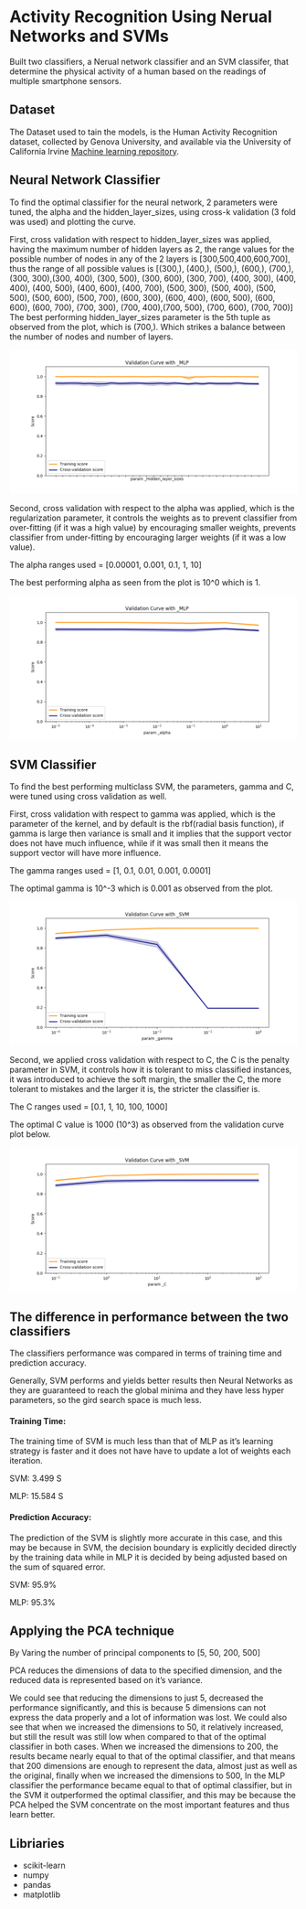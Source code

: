 # Activity Recognition Using Nerual Networks and SVMs
Built two classifiers, a Nerual network classifier and an SVM classifer, that determine the physical activity of a human based on the readings of multiple smartphone sensors.

## Dataset
The Dataset used to tain the models, is the Human Activity Recognition dataset, collected by Genova University, 
and available via the University of California Irvine
[Machine learning repository](https://archive.ics.uci.edu/ml/datasets/human+activity+recognition+using+smartphones).


## Neural Network Classifier
To find the optimal classifier for the neural network, 2 parameters were tuned, the alpha and the hidden_layer_sizes, 
using cross-k validation (3 fold was used) and plotting the curve.

First, cross validation with respect to hidden_layer_sizes was applied, having the maximum number of hidden layers as 2, the range values for the possible number of nodes in any of the 2 layers is [300,500,400,600,700], thus the range of all possible values is
[(300,), (400,), (500,), (600,), (700,), (300, 300),(300, 400), (300, 500), (300, 600), (300, 700), (400, 300), (400, 400), (400, 500), (400, 600), (400, 700), (500, 300), (500, 400), (500, 500), (500, 600), (500, 700), (600, 300), (600, 400), (600, 500), (600, 600), (600, 700), (700, 300), (700, 400),(700, 500), (700, 600), (700, 700)]
The best performing hidden_layer_sizes parameter is the 5th tuple as observed from the plot, which is (700,). Which strikes a balance between the number of nodes and number of layers.

![alt text](https://github.com/abadrawy/ActivityRecognition/blob/master/images/MLP_Hidden_layer_sizes.png)


Second, cross validation with respect to the alpha was applied, which is the regularization parameter, it controls the weights as to prevent classifier from over-fitting (if it was a high value) by encouraging smaller weights, prevents classifier from under-fitting by encouraging larger weights (if it was a low value).

The alpha ranges used = [0.00001, 0.001, 0.1, 1, 10]

The best performing alpha as seen from the plot is 10^0 which is 1.

![alt text](https://github.com/abadrawy/ActivityRecognition/blob/master/images/MLP_alpha.png)


## SVM Classifier
To find the best performing multiclass SVM, the parameters, gamma and C, were tuned using cross validation as well.

First, cross validation with respect to gamma was applied, which is the parameter of the kernel, and by default is the rbf(radial basis function), if gamma is large then variance is small and it implies that the support vector does not have much influence, while if it was small then it means the support vector will have more influence.

The gamma ranges used = [1, 0.1, 0.01, 0.001, 0.0001]

The optimal gamma is 10^-3 which is 0.001 as observed from the plot.

![alt text](https://github.com/abadrawy/ActivityRecognition/blob/master/images/SVM_gamma.png)

Second, we applied cross validation with respect to C, the C is the penalty parameter in SVM, it controls how it is tolerant to miss classified instances, it was introduced to achieve the soft margin, the smaller the C, the more tolerant to mistakes and the larger it is, the stricter the classifier is.

The C ranges used = [0.1, 1, 10, 100, 1000]

The optimal C value is 1000 (10^3) as observed from the validation curve plot below.

![alt text](https://github.com/abadrawy/ActivityRecognition/blob/master/images/SVM_C.png)




## The difference in performance between the two classifiers

The classifiers performance was compared in terms of training time and prediction accuracy.

Generally, SVM performs and yields better results then Neural Networks as they are guaranteed to reach the global minima and they have less hyper parameters, so the gird search space is much less.

#### Training Time:

The training time of SVM is much less than that of MLP as it’s learning strategy is faster and it does not have have to update a lot of weights each iteration.

SVM: 3.499 S

MLP: 15.584 S

#### Prediction Accuracy:

The prediction of the SVM is slightly more accurate in this case, and this may be because in SVM, the decision boundary is explicitly decided directly by the training data while in MLP it is decided by being adjusted based on the sum of squared error.

SVM: 95.9%

MLP: 95.3%


## Applying the PCA technique
By Varing the number of principal components to [5, 50, 200, 500]

PCA reduces the dimensions of data to the specified dimension, and the reduced data is represented based on it’s variance.

We could see that reducing the dimensions to just 5, decreased the performance significantly, and this is because 5 dimensions can not express the data properly and a lot of information was lost. We could also see that when we increased the dimensions to 50, it relatively increased, but still the result was still low when compared to that of the optimal classifier in both cases. When we increased the dimensions to 200, the results became nearly equal to that of the optimal classifier, and that means that 200 dimensions are enough to represent the data, almost just as well as the original, finally when we increased the dimensions to 500, In the MLP classifier the performance became equal to that of optimal classifier, but in the SVM it outperformed the optimal classifier, and this may be because the PCA helped the SVM concentrate on the most important features and thus learn better.

## Libriaries

* scikit-learn
* numpy
* pandas
* matplotlib
